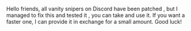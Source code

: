 Hello friends, all vanity snipers on Discord have been patched , but I managed to fix this and tested it , you can take and use it. If you want a faster one, I can provide it in exchange for a small amount. Good luck!
